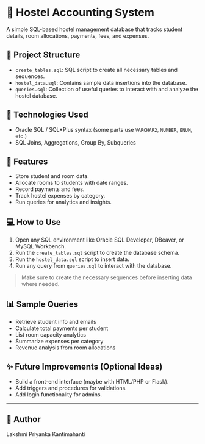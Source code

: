 # 🏨 Hostel Accounting System

A simple SQL-based hostel management database that tracks student details, room allocations, payments, fees, and expenses.

## 📁 Project Structure

- `create_tables.sql`: SQL script to create all necessary tables and sequences.
- `hostel_data.sql`: Contains sample data insertions into the database.
- `queries.sql`: Collection of useful queries to interact with and analyze the hostel database.

## 🧱 Technologies Used

- Oracle SQL / SQL*Plus syntax (some parts use `VARCHAR2`, `NUMBER`, `ENUM`, etc.)
- SQL Joins, Aggregations, Group By, Subqueries

## 📌 Features

- Store student and room data.
- Allocate rooms to students with date ranges.
- Record payments and fees.
- Track hostel expenses by category.
- Run queries for analytics and insights.

## 💻 How to Use

1. Open any SQL environment like Oracle SQL Developer, DBeaver, or MySQL Workbench.
2. Run the `create_tables.sql` script to create the database schema.
3. Run the `hostel_data.sql` script to insert data.
4. Run any query from `queries.sql` to interact with the database.

> Make sure to create the necessary sequences before inserting data where needed.

## 📊 Sample Queries

- Retrieve student info and emails
- Calculate total payments per student
- List room capacity analytics
- Summarize expenses per category
- Revenue analysis from room allocations

## ✨ Future Improvements (Optional Ideas)

- Build a front-end interface (maybe with HTML/PHP or Flask).
- Add triggers and procedures for validations.
- Add login functionality for admins.

---

## 🙌 Author

Lakshmi Priyanka Kantimahanti
